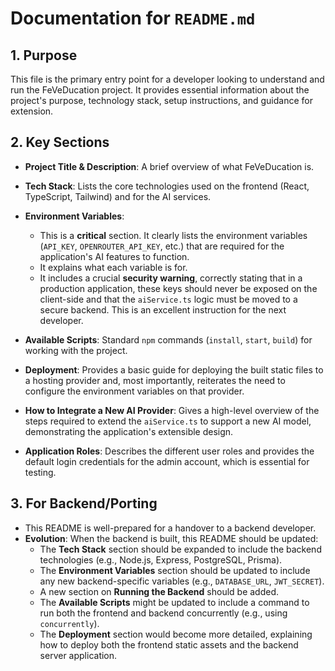 
# Documentation for `README.md`

## 1. Purpose

This file is the primary entry point for a developer looking to understand and run the FeVeDucation project. It provides essential information about the project's purpose, technology stack, setup instructions, and guidance for extension.

## 2. Key Sections

-   **Project Title & Description**: A brief overview of what FeVeDucation is.

-   **Tech Stack**: Lists the core technologies used on the frontend (React, TypeScript, Tailwind) and for the AI services.

-   **Environment Variables**:
    -   This is a **critical** section. It clearly lists the environment variables (`API_KEY`, `OPENROUTER_API_KEY`, etc.) that are required for the application's AI features to function.
    -   It explains what each variable is for.
    -   It includes a crucial **security warning**, correctly stating that in a production application, these keys should never be exposed on the client-side and that the `aiService.ts` logic must be moved to a secure backend. This is an excellent instruction for the next developer.

-   **Available Scripts**: Standard `npm` commands (`install`, `start`, `build`) for working with the project.

-   **Deployment**: Provides a basic guide for deploying the built static files to a hosting provider and, most importantly, reiterates the need to configure the environment variables on that provider.

-   **How to Integrate a New AI Provider**: Gives a high-level overview of the steps required to extend the `aiService.ts` to support a new AI model, demonstrating the application's extensible design.

-   **Application Roles**: Describes the different user roles and provides the default login credentials for the admin account, which is essential for testing.

## 3. For Backend/Porting

-   This README is well-prepared for a handover to a backend developer.
-   **Evolution**: When the backend is built, this README should be updated:
    -   The **Tech Stack** section should be expanded to include the backend technologies (e.g., Node.js, Express, PostgreSQL, Prisma).
    -   The **Environment Variables** section should be updated to include any new backend-specific variables (e.g., `DATABASE_URL`, `JWT_SECRET`).
    -   A new section on **Running the Backend** should be added.
    -   The **Available Scripts** might be updated to include a command to run both the frontend and backend concurrently (e.g., using `concurrently`).
    -   The **Deployment** section would become more detailed, explaining how to deploy both the frontend static assets and the backend server application.
